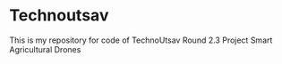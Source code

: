 # Technoutsav
This is my repository for code of TechnoUtsav Round 2.3 Project Smart Agricultural Drones
